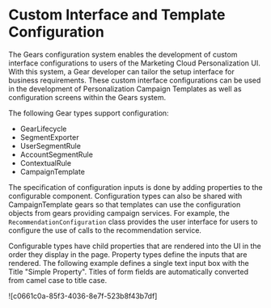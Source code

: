 # Custom Interface and Template Configuration

The Gears configuration system enables the development of custom interface
configurations to users of the Marketing Cloud Personalization UI. With this
system, a Gear developer can tailor the setup interface for business
requirements. These custom interface configurations can be used in the
development of Personalization Campaign Templates as well as configuration
screens within the Gears system.

The following Gear types support configuration:

  * GearLifecycle
  * SegmentExporter
  * UserSegmentRule
  * AccountSegmentRule
  * ContextualRule
  * CampaignTemplate

The specification of configuration inputs is done by adding properties to the
configurable component. Configuration types can also be shared with
CampaignTemplate gears so that templates can use the configuration objects
from gears providing campaign services. For example, the
`RecommendationConfiguration` class provides the user interface for users to
configure the use of calls to the recommendation service.

Configurable types have child properties that are rendered into the UI in the
order they display in the page. Property types define the inputs that are
rendered. The following example defines a single text input box with the Title
"Simple Property". Titles of form fields are automatically converted from
camel case to title case.

![c0661c0a-85f3-4036-8e7f-523b8f43b7df]

